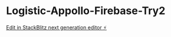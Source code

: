 # Logistic-Appollo-Firebase-Try2

[Edit in StackBlitz next generation editor ⚡️](https://stackblitz.com/~/github.com/CTPOH/Logistic-Appollo-Firebase-Try2)